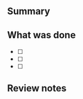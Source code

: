 ## Summary

<!-- Describe the purpose of changes included in this pull request, like adding a new feature, fixing a bug, etc. -->

## What was done

- [ ] <!-- e.g. Add a new feature. -->
- [ ] <!-- e.g. Update the logic. -->
- [ ] <!-- e.g. Fix the bug. -->

## Review notes

<!-- Provide hints for the reviewer. -->
